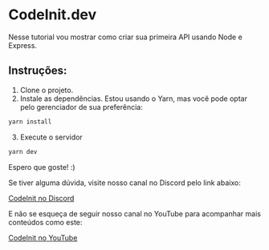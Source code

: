 # CodeInit.dev

Nesse tutorial vou mostrar como criar sua primeira API usando Node e Express.

## Instruções:

1. Clone o projeto.
2. Instale as dependências. Estou usando o Yarn, mas você pode optar pelo gerenciador de sua preferência:

```sh
yarn install
```

3. Execute o servidor
```sh
yarn dev
```

Espero que goste! :)

Se tiver alguma dúvida, visite nosso canal no Discord pelo link abaixo:

[CodeInit no Discord](https://discord.gg/Qqs6J9zu)

E não se esqueça de seguir nosso canal no YouTube para acompanhar mais conteúdos como este:

[CodeInit no YouTube](https://www.youtube.com/@CodeInitDev)
